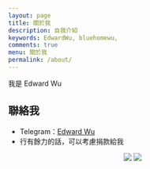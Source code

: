 ```yaml
---
layout: page
title: 關於我
description: 自我介紹
keywords: EdwardWu, bluehomewu, 
comments: true
menu: 關於我
permalink: /about/
---
```


我是 Edward Wu


## 聯絡我

- Telegram：[Edward Wu](https://t.me/edwardwu0223)
- 行有餘力的話，可以考慮捐款給我
<p align="center">
<a href="https://github.com/bluehomewu"> <img src="https://img.shields.io/badge/-Github-000?style=flat&logo=Github&logoColor=white" /></a>
<a href="mailto:bluehome.wu@gmail.com"> <img src="https://img.shields.io/badge/-Gmail-c14438?style=flat&logo=Gmail&logoColor=white" /></p></a>


